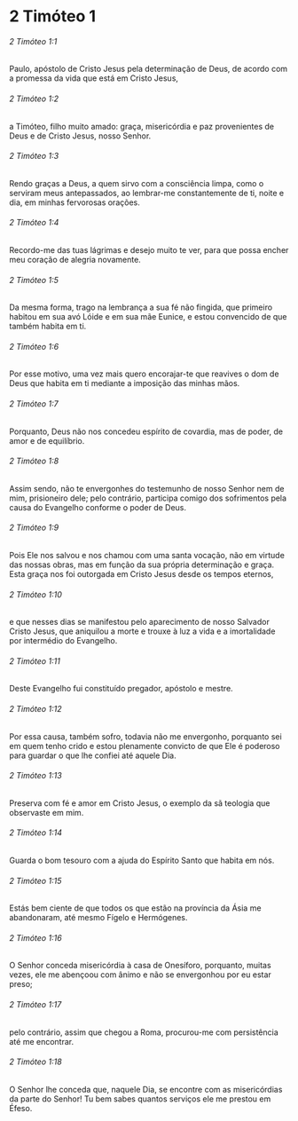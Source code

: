 # 2 Timóteo 1

###### 2 Timóteo 1:1

Paulo, apóstolo de Cristo Jesus pela determinação de Deus, de acordo com a promessa da vida que está em Cristo Jesus,

###### 2 Timóteo 1:2

a Timóteo, filho muito amado: graça, misericórdia e paz provenientes de Deus e de Cristo Jesus, nosso Senhor.

###### 2 Timóteo 1:3

Rendo graças a Deus, a quem sirvo com a consciência limpa, como o serviram meus antepassados, ao lembrar-me constantemente de ti, noite e dia, em minhas fervorosas orações.

###### 2 Timóteo 1:4

Recordo-me das tuas lágrimas e desejo muito te ver, para que possa encher meu coração de alegria novamente.

###### 2 Timóteo 1:5

Da mesma forma, trago na lembrança a sua fé não fingida, que primeiro habitou em sua avó Lóide e em sua mãe Eunice, e estou convencido de que também habita em ti.

###### 2 Timóteo 1:6

Por esse motivo, uma vez mais quero encorajar-te que reavives o dom de Deus que habita em ti mediante a imposição das minhas mãos.

###### 2 Timóteo 1:7

Porquanto, Deus não nos concedeu espírito de covardia, mas de poder, de amor e de equilíbrio.

###### 2 Timóteo 1:8

Assim sendo, não te envergonhes do testemunho de nosso Senhor nem de mim, prisioneiro dele; pelo contrário, participa comigo dos sofrimentos pela causa do Evangelho conforme o poder de Deus.

###### 2 Timóteo 1:9

Pois Ele nos salvou e nos chamou com uma santa vocação, não em virtude das nossas obras, mas em função da sua própria determinação e graça. Esta graça nos foi outorgada em Cristo Jesus desde os tempos eternos,

###### 2 Timóteo 1:10

e que nesses dias se manifestou pelo aparecimento de nosso Salvador Cristo Jesus, que aniquilou a morte e trouxe à luz a vida e a imortalidade por intermédio do Evangelho.

###### 2 Timóteo 1:11

Deste Evangelho fui constituído pregador, apóstolo e mestre.

###### 2 Timóteo 1:12

Por essa causa, também sofro, todavia não me envergonho, porquanto sei em quem tenho crido e estou plenamente convicto de que Ele é poderoso para guardar o que lhe confiei até aquele Dia.

###### 2 Timóteo 1:13

Preserva com fé e amor em Cristo Jesus, o exemplo da sã teologia que observaste em mim.

###### 2 Timóteo 1:14

Guarda o bom tesouro com a ajuda do Espírito Santo que habita em nós.

###### 2 Timóteo 1:15

Estás bem ciente de que todos os que estão na província da Ásia me abandonaram, até mesmo Fígelo e Hermógenes.

###### 2 Timóteo 1:16

O Senhor conceda misericórdia à casa de Onesíforo, porquanto, muitas vezes, ele me abençoou com ânimo e não se envergonhou por eu estar preso;

###### 2 Timóteo 1:17

pelo contrário, assim que chegou a Roma, procurou-me com persistência até me encontrar.

###### 2 Timóteo 1:18

O Senhor lhe conceda que, naquele Dia, se encontre com as misericórdias da parte do Senhor! Tu bem sabes quantos serviços ele me prestou em Éfeso.

